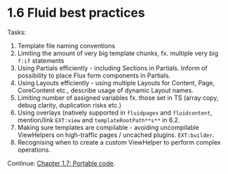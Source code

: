 1.6 Fluid best practices
========================

Tasks:

1. Template file naming conventions
2. Limiting the amount of very big template chunks, fx. multiple very big `f:if` statements
3. Using Partials efficiently - including Sections in Partials. Inform of possibility to place Flux form components in Partials.
4. Using Layouts efficiently - using multiple Layouts for Content, Page, CoreContent etc., describe usage of dynamic Layout names.
5. Limiting number of assigned variables fx. those set in TS (array copy, debug clarity, duplication risks etc.)
6. Using overlays (natively supported in `fluidpages` and `fluidcontent`, mention/link `EXT:view` and `templateRootPath**s**` in 6.2.
7. Making sure templates are compilable - avoiding uncompilable ViewHelpers on high-traffic pages / uncached plugins. `EXT:builder`.
8. Recognising when to create a custom ViewHelper to perform complex operations.

Continue: [Chapter 1.7: Portable code](1.7.PortableCode.md).
